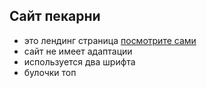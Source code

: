 ## Сайт пекарни

- это лендинг страница [посмотрите сами](https://lerikk1.github.io/Bakery/)
- сайт не имеет адаптации
- используется два шрифта
- булочки топ
